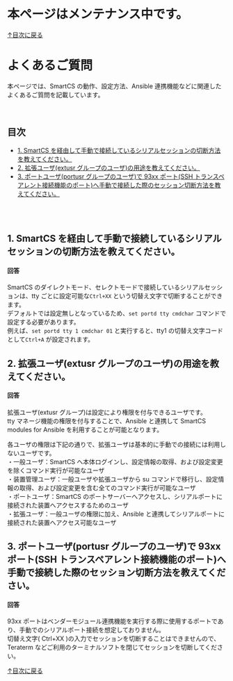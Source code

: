 # 本ページはメンテナンス中です。

[↑目次に戻る](./README.md)
<br>
# よくあるご質問

本ページでは、SmartCS の動作、設定方法、Ansible 連携機能などに関連したよくあるご質問を記載しています。  

<br>

## 目次
- [1. SmartCS を経由して手動で接続しているシリアルセッションの切断方法を教えてください。](./faq.md#1-smartcs-を経由して手動で接続しているシリアルセッションの切断方法を教えてください)
- [2. 拡張ユーザ(extusr グループのユーザ)の用途を教えてください。](./faq.md#2-拡張ユーザ(extusr-グループのユーザ)の用途を教えてください)
- [3. ポートユーザ(portusr グループのユーザ)で 93xx ポート(SSH トランスペアレント接続機能のポート)へ手動で接続した際のセッション切断方法を教えてください。](./faq.md#3-ポートユーザ(portusr-グループのユーザ)で-93xx-ポート(SSH-トランスペアレント接続機能のポート)へ手動で接続した際のセッション切断方法を教えてください)

<br>
<br>

## 1. SmartCS を経由して手動で接続しているシリアルセッションの切断方法を教えてください。
#### 回答
SmartCS のダイレクトモード、セレクトモードで接続しているシリアルセッションは、tty ごとに設定可能な`Ctrl+XX` という切替え文字で切断することができます。  
デフォルトでは設定無しとなっているため、`set portd tty cmdchar` コマンドで設定する必要があります。  
例えば、`set portd tty 1 cmdchar 01` と実行すると、tty1 の切替え文字コードとして`Ctrl+A` が設定されます。  

## 2. 拡張ユーザ(extusr グループのユーザ)の用途を教えてください。
#### 回答
拡張ユーザ(extusr グループ)は設定により権限を付与できるユーザです。  
tty マネージ機能の権限を付与することで、Ansible と連携して SmartCS modules for Ansible を利用することが可能となります。  

各ユーザの権限は下記の通りで、拡張ユーザは基本的に手動での接続には利用しないユーザです。  
・一般ユーザ：SmartCS へ本体ログインし、設定情報の取得、および設定変更を除くコマンド実行が可能なユーザ  
・装置管理ユーザ：一般ユーザや拡張ユーザから su コマンドで移行し、設定情報の取得、および設定変更を含む全てのコマンド実行が可能なユーザ  
・ポートユーザ：SmartCS のポートサーバーへアクセスし、シリアルポートに接続された装置へアクセスするためのユーザ  
・拡張ユーザ：一般ユーザの権限に加え、Ansible と連携してシリアルポートに接続された装置へアクセス可能なユーザ  

## 3. ポートユーザ(portusr グループのユーザ)で 93xx ポート(SSH トランスペアレント接続機能のポート)へ手動で接続した際のセッション切断方法を教えてください。
#### 回答
93xx ポートはベンダーモジュール連携機能を実行する際に使用するポートであり、手動でのシリアルポート接続を想定しておりません。  
切替え文字( Ctrl+XX )の入力でセッションを切断することはできませんので、Teraterm などご利用のターミナルソフトを閉じてセッションを切断してください。  


[↑目次に戻る](./README.md)
